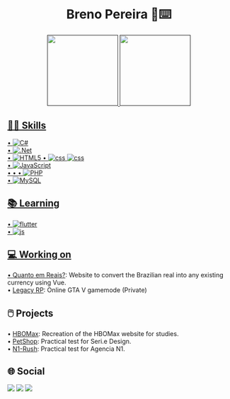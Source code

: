 <h1 align="center">Breno Pereira 👤⌨️</h1>

<div align="center">
  <a href="">
  <img height="160em" src="https://github-readme-stats.vercel.app/api?username=wluisdev&show_icons=true&theme=nord&include_all_commits=true&count_private=true"/>
  <img height="160em" src="https://github-readme-stats.vercel.app/api/top-langs/?username=wluisdev&layout=compact&langs_count=7&theme=nord"/>
</div>

## 🤹🏻 Skills
• ![C#](https://img.shields.io/badge/c%23-%23239120.svg?style=for-the-badge&logo=c-sharp&logoColor=white)<br>
• ![.Net](https://img.shields.io/badge/.NET-5C2D91?style=for-the-badge&logo=.net&logoColor=white)<br>
• ![HTML5](https://img.shields.io/badge/html5-%23E34F26.svg?style=for-the-badge&logo=html5&logoColor=white)
• ![css](https://img.shields.io/badge/CSS-Sass-success) ![css](https://img.shields.io/badge/CSS-bootstrap-purple)<br>
• ![JavaScript](https://img.shields.io/badge/javascript-%23323330.svg?style=for-the-badge&logo=javascript&logoColor=%23F7DF1E)<br>
•
•
• ![PHP](https://img.shields.io/badge/php-%23777BB4.svg?style=for-the-badge&logo=php&logoColor=white)<br>
• ![MySQL](https://img.shields.io/badge/mysql-%2300f.svg?style=for-the-badge&logo=mysql&logoColor=white)

## 📚 Learning
• ![flutter](https://img.shields.io/badge/Mobile-flutter-blue)<br>
• ![js](https://img.shields.io/badge/JS-React-yellow)

## 💻 Working on
• [Quanto em Reais?](https://github.com/brenoeddye/quanto-em-reais): Website to convert the Brazilian real into any existing currency using Vue. <br>
• [Legacy RP](https://github.com/brenoeddye): Online GTA V gamemode (Private)

## 🖱️ Projects
• [HBOMax](https://github.com/brenoeddye/HBOMax): Recreation of the HBOMax website for studies. <br>
• [PetShop](https://github.com/brenoeddye/petshop-website): Practical test for Seri.e Design. <br>
• [N1-Rush](https://github.com/brenoeddye/N1-Seletiva): Practical test for Agencia N1.

## 🌐 Social
  <div> 
  <a href = "mailto:washinluiston15@gmail.com"><img src="https://img.shields.io/badge/Gmail-D14836?style=for-the-badge&logo=gmail&logoColor=white" target="_blank"></a>
  <a href="https://www.linkedin.com/in/wluisdev" target="_blank"><img src="https://img.shields.io/badge/-LinkedIn-%230077B5?style=for-the-badge&logo=linkedin&logoColor=white" target="_blank"></a> 
  <a href="" target="_blank"><img src="https://img.shields.io/badge/Blogger-FF5722?style=for-the-badge&logo=blogger&logoColor=white" target="_blank"></a> 
</div>
